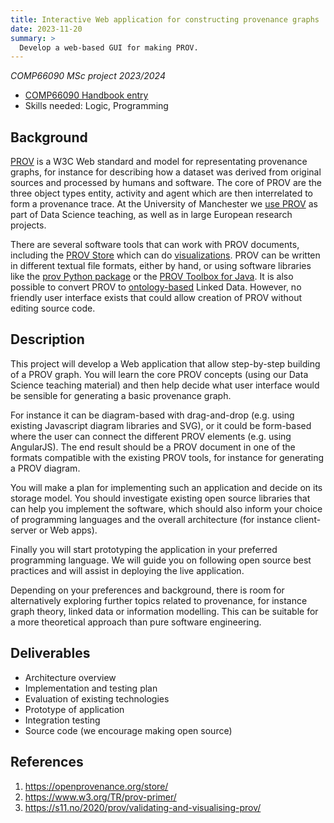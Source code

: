 ```yaml
---
title: Interactive Web application for constructing provenance graphs
date: 2023-11-20
summary: > 
  Develop a web-based GUI for making PROV.
---
```


_COMP66090 MSc project 2023/2024_

* [COMP66090 Handbook entry](https://studentnet.cs.manchester.ac.uk/pgt/2023/COMP66090/project/projectbookdetails.php?projectid=54247)
* Skills needed: Logic, Programming

## Background

[PROV](https://www.w3.org/TR/prov-overview/) is a W3C Web standard and model for representating provenance graphs, for instance for describing how a dataset was derived from original sources and processed by humans and software. The core of PROV are the three object types entity, activity and agent which are then interrelated to form a provenance trace.  At the University of Manchester we [use PROV](https://s11.no/2022/prov/) as part of Data Science teaching, as well as in large European research projects.

There are several software tools that can work with PROV documents, including the [PROV Store](https://openprovenance.org/store/) which can do [visualizations](https://s11.no/2020/prov/validating-and-visualising-prov/).  PROV can be written in different textual file formats, either by hand, or using software libraries like the [prov Python package](https://pypi.org/project/prov/) or the [PROV Toolbox for Java](https://lucmoreau.github.io/ProvToolbox/). It is also possible to convert PROV to [ontology-based](https://www.w3.org/TR/prov-o/) Linked Data. However, no friendly user interface exists that could allow creation of PROV without editing source code.

## Description

This project will develop a Web application that allow step-by-step building of a PROV graph. You will learn the core PROV concepts (using our Data Science teaching material) and then help decide what user interface would be sensible for generating a basic provenance graph.

For instance it can be diagram-based with drag-and-drop (e.g. using existing Javascript diagram libraries and SVG), or it could be form-based where the user can connect the different PROV elements (e.g. using AngularJS). The end result should be a PROV document in one of the formats compatible with the existing PROV tools, for instance for generating a PROV diagram.

You will make a plan for implementing such an application and decide on its storage model. You should investigate existing open source libraries that can help you implement the software, which should also inform your choice of programming languages and the overall architecture (for instance client-server or Web apps).

Finally you will start prototyping the application in your preferred programming language. We will guide you on following open source best practices and will assist in deploying the live application.

Depending on your preferences and background, there is room for alternatively exploring further topics related to provenance, for instance graph theory, linked data or information modelling. This can be suitable for a more theoretical approach than pure software engineering.

## Deliverables
	
* Architecture overview
* Implementation and testing plan
* Evaluation of existing technologies
* Prototype of application
* Integration testing
* Source code (we encourage making open source)

## References

1. <https://openprovenance.org/store/>
2. <https://www.w3.org/TR/prov-primer/>
3. <https://s11.no/2020/prov/validating-and-visualising-prov/>